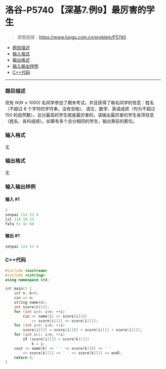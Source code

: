 # 洛谷-P5740 【深基7.例9】最厉害的学生

> 原题链接：https://www.luogu.com.cn/problem/P5740

- [题目描述](#题目描述)
- [输入格式](#输入格式)
- [输出格式](#输出格式)
- [输入输出样例](#输入输出样例)
- [C++代码](#C++代码)

---

### <a name="题目描述">题目描述</a>

现有 $N(N\le 1000)$ 名同学参加了期末考试，并且获得了每名同学的信息：姓名（不超过 8 个字符的字符串，没有空格）、语文、数学、英语成绩（均为不超过 150  的自然数）。总分最高的学生就是最厉害的，请输出最厉害的学生各项信息（姓名、各科成绩）。如果有多个总分相同的学生，输出靠前的那位。

### <a name="输入格式">输入格式</a>

无

### <a name="输出格式">输出格式</a>

无

### <a name="输入输出样例">输入输出样例</a>

#### 输入 #1

```c++
3
senpai 114 51 4
lxl 114 10 23
fafa 51 42 60
```

#### 输出 #1

```c++
senpai 114 51 4
```

### <a name="C++代码">C++代码</a>

```c++
#include <iostream>
#include <cstring>
using namespace std;

int main() {
    int n, k=0;
    cin >> n;
    string name[n];
    int score[n][4];
    for (int i=0; i<n; ++i)
        cin >> name[i] >> score[i][0]
            >> score[i][1] >> score[i][2];
    for (int i=0; i<n; ++i)
        score[i][3] = score[i][0] + score[i][1] + score[i][2];
    for (int i=1; i<n; ++i)
        if (score[i][3] > score[k][3])
            k = i;
    cout << name[k] << ' ' << score[k][0] << ' '
        << score[k][1] << ' ' << score[k][2] << endl;
    return 0;
}
```